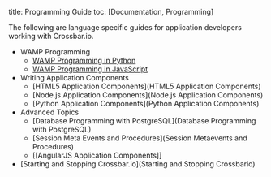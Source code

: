 title: Programming Guide
toc: [Documentation, Programming]

The following are language specific guides for application developers working with Crossbar.io.

* WAMP Programming
  - [WAMP Programming in Python](http://autobahn.ws/python/wamp/programming.html)
  - [WAMP Programming in JavaScript](http://autobahn.ws/js/programming.html)
* Writing Application Components
  - [HTML5 Application Components](HTML5 Application Components)
  - [Node.js Application Components](Node.js Application Components)
  - [Python Application Components](Python Application Components)
* Advanced Topics
  - [Database Programming with PostgreSQL](Database Programming with PostgreSQL)
  - [Session Meta Events and Procedures](Session Metaevents and Procedures)
  - [[AngularJS Application Components]]
* [Starting and Stopping Crossbar.io](Starting and Stopping Crossbario)
